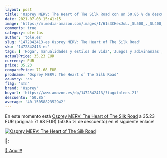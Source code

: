 ```yaml
---
layout: post
title: 'Osprey MERV: The Heart of The Silk Road con un 50.85 % de descuento'
date: 2021-07-03 15:41:15
image: 'https://m.media-amazon.com/images/I/61s3CHexJuL._SL500_._SL400_.jpg'
comments: true
category: ofertas
author: 'tole.es'
slug: '1472842413-es Osprey MERV: The Heart of The Silk Road'
sku: '1472842413-es'
tags: [ 'Hogar, manualidades y estilos de vida','Juegos y adivinanzas','Libros','osprey', ]
actualPrice: 35.23 EUR
currency: EUR
price: 35.23
comparePrice: 71.68 EUR
prodname: 'Osprey MERV: The Heart of The Silk Road'
country: 'es'
flag: '🇪🇸'
brand: 'Osprey'
buyurl: 'https://www.amazon.es/dp/1472842413/?tag=tolees-21'
descuento: '50.85'
average: '40.1505882352942'
---
```


En este momento está [Osprey MERV: The Heart of The Silk Road](https://www.amazon.es/dp/1472842413/?tag=tolees-21) a 35.23 EUR (original: 71.68 EUR) (50.85 %  de descuento) en el siguiente enlace!

[![Osprey MERV: The Heart of The Silk Road](https://m.media-amazon.com/images/I/61s3CHexJuL._SL500_._SL400_.jpg)](https://www.amazon.es/dp/1472842413/?tag=tolees-21)

🔎:


[🛒 Aquí!!!](https://www.amazon.es/dp/1472842413/?tag=tolees-21)
